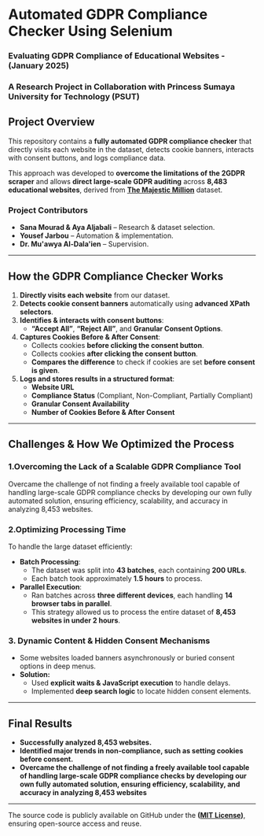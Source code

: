 # **Automated GDPR Compliance Checker Using Selenium**
### **Evaluating GDPR Compliance of Educational Websites - (January 2025)**  
### **A Research Project in Collaboration with Princess Sumaya University for Technology (PSUT)**  

## **Project Overview**  
This repository contains a **fully automated GDPR compliance checker** that directly visits each website in the dataset, detects cookie banners, interacts with consent buttons, and logs compliance data.

This approach was developed to **overcome the limitations of the 2GDPR scraper** and allows **direct large-scale GDPR auditing** across **8,483 educational websites**, derived from **[The Majestic Million](https://majestic.com/reports/majestic-million?domain=&majesticMillionType=2&tld=paris&oq=&canUseDefault=)** dataset.

### **Project Contributors**  
- **Sana Mourad & Aya Aljabali** – Research & dataset selection.
- **Yousef Jarbou** – Automation & implementation.
- **Dr. Mu'awya Al-Dala'ien** – Supervision.

---

## **How the GDPR Compliance Checker Works**
1. **Directly visits each website** from our dataset.
2. **Detects cookie consent banners** automatically using **advanced XPath selectors**.
3. **Identifies & interacts with consent buttons**:
   - **“Accept All”**, **“Reject All”**, and **Granular Consent Options**.
4. **Captures Cookies Before & After Consent**:
   - Collects cookies **before clicking the consent button**.
   - Collects cookies **after clicking the consent button**.
   - **Compares the difference** to check if cookies are set **before consent is given**.
5. **Logs and stores results in a structured format**:
   - **Website URL**
   - **Compliance Status** (Compliant, Non-Compliant, Partially Compliant)
   - **Granular Consent Availability**
   - **Number of Cookies Before & After Consent**

---

## **Challenges & How We Optimized the Process**

### **1.Overcoming the Lack of a Scalable GDPR Compliance Tool**
Overcame the challenge of not finding a freely available tool capable of handling large-scale GDPR compliance checks by developing our own fully automated solution, ensuring efficiency, scalability, and accuracy in analyzing 8,453 websites.
 
### **2.Optimizing Processing Time**
To handle the large dataset efficiently:
- **Batch Processing**:
  - The dataset was split into **43 batches**, each containing **200 URLs**.
  - Each batch took approximately **1.5 hours** to process.
- **Parallel Execution**:
  - Ran batches across **three different devices**, each handling **14 browser tabs in parallel**.
  - This strategy allowed us to process the entire dataset of **8,453 websites in under 2 hours**.
### **3. Dynamic Content & Hidden Consent Mechanisms**
- Some websites loaded banners asynchronously or buried consent options in deep menus.
- **Solution:**  
  - Used **explicit waits & JavaScript execution** to handle delays.
  - Implemented **deep search logic** to locate hidden consent elements.


---
## **Final Results**
- **Successfully analyzed 8,453 websites.**
-  **Identified major trends in non-compliance, such as setting cookies before consent.**
- **Overcame the challenge of not finding a freely available tool capable of handling large-scale GDPR compliance checks by developing our own fully automated solution, ensuring efficiency, scalability, and accuracy in analyzing 8,453 websites**


---
The source code is publicly available on GitHub under the **([MIT License](https://github.com/yousefjarbou/GDPR-Custom-Compliance-Checker/blob/main/LICENSE))**, ensuring open-source access and reuse.

